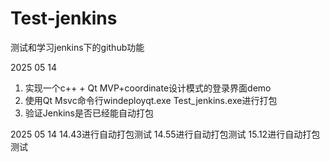 # Test-jenkins
测试和学习jenkins下的github功能

2025 05 14
1. 实现一个c++ + Qt MVP+coordinate设计模式的登录界面demo
2. 使用Qt Msvc命令行windeployqt.exe Test_jenkins.exe进行打包
3. 验证Jenkins是否已经能自动打包

2025 05 14
14.43进行自动打包测试
14.55进行自动打包测试
15.12进行自动打包测试
